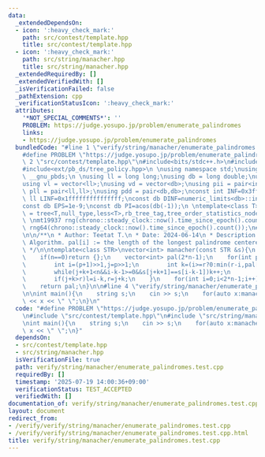 ```yaml
---
data:
  _extendedDependsOn:
  - icon: ':heavy_check_mark:'
    path: src/contest/template.hpp
    title: src/contest/template.hpp
  - icon: ':heavy_check_mark:'
    path: src/string/manacher.hpp
    title: src/string/manacher.hpp
  _extendedRequiredBy: []
  _extendedVerifiedWith: []
  _isVerificationFailed: false
  _pathExtension: cpp
  _verificationStatusIcon: ':heavy_check_mark:'
  attributes:
    '*NOT_SPECIAL_COMMENTS*': ''
    PROBLEM: https://judge.yosupo.jp/problem/enumerate_palindromes
    links:
    - https://judge.yosupo.jp/problem/enumerate_palindromes
  bundledCode: "#line 1 \"verify/string/manacher/enumerate_palindromes.test.cpp\"\n\
    #define PROBLEM \"https://judge.yosupo.jp/problem/enumerate_palindromes\"\n#line\
    \ 2 \"src/contest/template.hpp\"\n#include<bits/stdc++.h>\n#include<ext/pb_ds/assoc_container.hpp>\n\
    #include<ext/pb_ds/tree_policy.hpp>\n \nusing namespace std;\nusing namespace\
    \ __gnu_pbds;\n \nusing ll = long long;\nusing db = long double;\nusing vi = vector<int>;\n\
    using vl = vector<ll>;\nusing vd = vector<db>;\nusing pii = pair<int,int>;\nusing\
    \ pll = pair<ll,ll>;\nusing pdd = pair<db,db>;\nconst int INF=0x3fffffff;\nconst\
    \ ll LINF=0x1fffffffffffffff;\nconst db DINF=numeric_limits<db>::infinity();\n\
    const db EPS=1e-9;\nconst db PI=acos(db(-1));\n \ntemplate<class T>\nusing ordered_set\
    \ = tree<T,null_type,less<T>,rb_tree_tag,tree_order_statistics_node_update>;\n\
    \ \nmt19937 rng(chrono::steady_clock::now().time_since_epoch().count());\nmt19937_64\
    \ rng64(chrono::steady_clock::now().time_since_epoch().count());\n#line 2 \"src/string/manacher.hpp\"\
    \n\n/**\n * Author: Teetat T.\n * Date: 2024-06-14\n * Description: Manacher's\
    \ Algorithm. pal[i] := the length of the longest palindrome centered at i/2.\n\
    \ */\n\ntemplate<class STR>\nvector<int> manacher(const STR &s){\n    int n=(int)s.size();\n\
    \    if(n==0)return {};\n    vector<int> pal(2*n-1);\n    for(int p=0,l=-1,r=-1;p<2*n-1;p++){\n\
    \        int i=(p+1)>>1,j=p>>1;\n        int k=(i>=r?0:min(r-i,pal[2*(l+r)-p]));\n\
    \        while(j+k+1<n&&i-k-1>=0&&s[j+k+1]==s[i-k-1])k++;\n        pal[p]=k;\n\
    \        if(j+k>r)l=i-k,r=j+k;\n    }\n    for(int i=0;i<2*n-1;i++)pal[i]=pal[i]<<1|(i&1^1);\n\
    \    return pal;\n}\n\n#line 4 \"verify/string/manacher/enumerate_palindromes.test.cpp\"\
    \n\nint main(){\n    string s;\n    cin >> s;\n    for(auto x:manacher(s))cout\
    \ << x << \" \";\n}\n"
  code: "#define PROBLEM \"https://judge.yosupo.jp/problem/enumerate_palindromes\"\
    \n#include \"src/contest/template.hpp\"\n#include \"src/string/manacher.hpp\"\n\
    \nint main(){\n    string s;\n    cin >> s;\n    for(auto x:manacher(s))cout <<\
    \ x << \" \";\n}"
  dependsOn:
  - src/contest/template.hpp
  - src/string/manacher.hpp
  isVerificationFile: true
  path: verify/string/manacher/enumerate_palindromes.test.cpp
  requiredBy: []
  timestamp: '2025-07-19 14:00:36+09:00'
  verificationStatus: TEST_ACCEPTED
  verifiedWith: []
documentation_of: verify/string/manacher/enumerate_palindromes.test.cpp
layout: document
redirect_from:
- /verify/verify/string/manacher/enumerate_palindromes.test.cpp
- /verify/verify/string/manacher/enumerate_palindromes.test.cpp.html
title: verify/string/manacher/enumerate_palindromes.test.cpp
---
```

